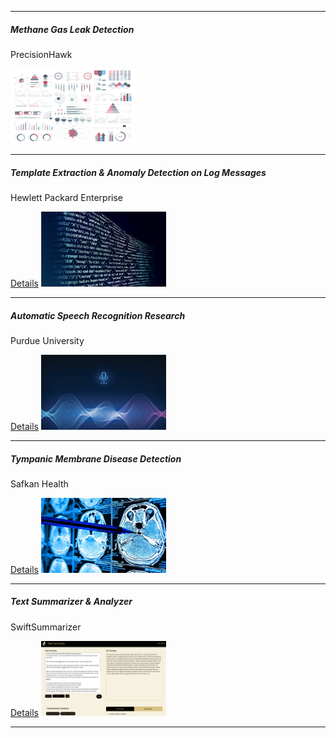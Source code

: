 
---

##### Methane Gas Leak Detection

PrecisionHawk

[<img src="images/dummy_thumbnail.jpg?raw=true" width="200" height="120" />](/phDesc.md)


---

##### Template Extraction & Anomaly Detection on Log Messages

Hewlett Packard Enterprise

[Details](/hpeDesc)
<img src="images/hp_thumbnail.png?raw=true" width="200" height="120" />

---

##### Automatic Speech Recognition Research

Purdue University

[Details](/srDesc)
<img src="images/sr_thumbnail.jpg?raw=true" width="200" height="120" />

---

##### Tympanic Membrane Disease Detection

Safkan Health

[Details](/safDesc)
<img src="images/saf_thumbnail.jpg?raw=true" width="200" height="120" />

---

##### Text Summarizer & Analyzer

SwiftSummarizer

[Details](/ssDesc)
<img src="images/ss_2.png?raw=true" width="200" height="120" />

---
